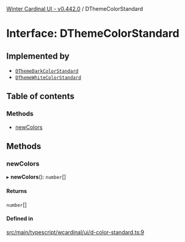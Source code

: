 [Winter Cardinal UI - v0.442.0](../index.md) / DThemeColorStandard

# Interface: DThemeColorStandard

## Implemented by

- [`DThemeDarkColorStandard`](../classes/DThemeDarkColorStandard.md)
- [`DThemeWhiteColorStandard`](../classes/DThemeWhiteColorStandard.md)

## Table of contents

### Methods

- [newColors](DThemeColorStandard.md#newcolors)

## Methods

### newColors

▸ **newColors**(): `number`[]

#### Returns

`number`[]

#### Defined in

[src/main/typescript/wcardinal/ui/d-color-standard.ts:9](https://github.com/winter-cardinal/winter-cardinal-ui/blob/v0.442.0/src/main/typescript/wcardinal/ui/d-color-standard.ts#L9)
